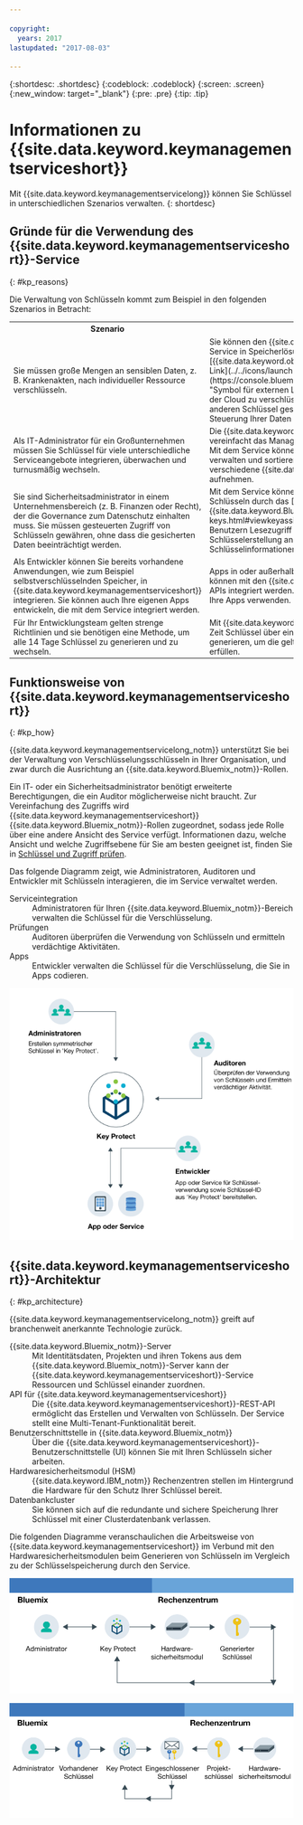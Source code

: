 ```yaml
---

copyright:
  years: 2017
lastupdated: "2017-08-03"

---
```


{:shortdesc: .shortdesc}
{:codeblock: .codeblock}
{:screen: .screen}
{:new_window: target="_blank"}
{:pre: .pre}
{:tip: .tip}

# Informationen zu {{site.data.keyword.keymanagementserviceshort}}

Mit {{site.data.keyword.keymanagementservicelong}} können Sie Schlüssel in unterschiedlichen Szenarios verwalten.
{: shortdesc}

## Gründe für die Verwendung des {{site.data.keyword.keymanagementserviceshort}}-Service
{: #kp_reasons}

Die Verwaltung von Schlüsseln kommt zum Beispiel in den folgenden Szenarios in Betracht:

<table>
  <tr>
    <th>Szenario</th>
    <th>Ursache</th>
  </tr>
  <tr>
    <td>Sie müssen große Mengen an sensiblen Daten, z. B. Krankenakten, nach individueller Ressource verschlüsseln. </td>
    <td>Sie können den {{site.data.keyword.keymanagementserviceshort}}-Service in Speicherlösungen wie z. B. [{{site.data.keyword.objectstorageshort}} ![Symbol für externen Link](../../icons/launch-glyph.svg "Symbol für externen Link")](https://console.bluemix.net/docs/services/ObjectStorage/index.html "Symbol für externen Link") integrieren, um die ruhenden Daten in der Cloud zu verschlüsseln. Jedes Dokument kann durch einen anderen Schlüssel geschützt werden; somit ist eine differenzierte Steuerung Ihrer Daten möglich.</td>
  </tr>
  <tr>
    <td>Als IT-Administrator für ein Großunternehmen müssen Sie Schlüssel für viele unterschiedliche Serviceangebote integrieren, überwachen und turnusmäßig wechseln. </td>
    <td>Die {{site.data.keyword.keymanagementserviceshort}}-Schnittstelle vereinfacht das Management mehrerer Verschlüsselungsservices. Mit dem Service können Sie Schlüssel an einer zentralen Position verwalten und sortieren oder Schlüssel nach Projekt trennen und in verschiedene {{site.data.keyword.Bluemix_short}}-Bereiche aufnehmen.</td>
  </tr>
  <tr>
    <td>Sie sind Sicherheitsadministrator in einem Unternehmensbereich (z. B. Finanzen oder Recht), der die Governance zum Datenschutz einhalten muss. Sie müssen gesteuerten Zugriff von Schlüsseln gewähren, ohne dass die gesicherten Daten beeinträchtigt werden.</td>
    <td>Mit dem Service können Sie den Benutzerzugriff zum Verwalten von Schlüsseln durch das [Zuweisen unterschiedlicher {{site.data.keyword.Bluemix_notm}}-Rollen](managing-keys.html#viewkeyassignments) steuern. Sie können beispielsweise Benutzern Lesezugriff erteilen, die Informationen zur Schlüsselerstellung anzeigen müssen, ohne die Schlüsselinformationen anzuzeigen.</td>
  <tr>
    <td>Als Entwickler können Sie bereits vorhandene Anwendungen, wie zum Beispiel selbstverschlüsselnden Speicher, in {{site.data.keyword.keymanagementserviceshort}} integrieren. Sie können auch Ihre eigenen Apps entwickeln, die mit dem Service integriert werden. </td>
    <td>Apps in oder außerhalb von {{site.data.keyword.Bluemix_notm}} können mit den {{site.data.keyword.keymanagementserviceshort}}-APIs integriert werden. Sie können eigene vorhandene Schlüssel für Ihre Apps verwenden. </td>
  </tr>
  <tr>
    <td>Für Ihr Entwicklungsteam gelten strenge Richtlinien und sie benötigen eine Methode, um alle 14 Tage Schlüssel zu generieren und zu wechseln. </td>
    <td>Mit {{site.data.keyword.Bluemix_notm}} können Sie innerhalb kurzer Zeit Schlüssel über ein Hardwaresicherheitsmodul (HSM) generieren, um die geltenden Sicherheitsvorgaben zeitgerecht zu erfüllen. </td>
  </tr>
</table>

## Funktionsweise von {{site.data.keyword.keymanagementserviceshort}}
{: #kp_how}

{{site.data.keyword.keymanagementservicelong_notm}} unterstützt Sie bei der Verwaltung von Verschlüsselungsschlüsseln in Ihrer Organisation, und zwar durch die Ausrichtung an {{site.data.keyword.Bluemix_notm}}-Rollen.

Ein IT- oder ein Sicherheitsadministrator benötigt erweiterte Berechtigungen, die ein Auditor möglicherweise nicht braucht. Zur Vereinfachung des Zugriffs wird {{site.data.keyword.keymanagementserviceshort}} {{site.data.keyword.Bluemix_notm}}-Rollen zugeordnet, sodass jede Rolle über eine andere Ansicht des Service verfügt. Informationen dazu, welche Ansicht und welche Zugriffsebene für Sie am besten geeignet ist, finden Sie in [Schlüssel und Zugriff prüfen](managing-keys.html#viewkeyassignments).

Das folgende Diagramm zeigt, wie Administratoren, Auditoren und Entwickler mit Schlüsseln interagieren, die im Service verwaltet werden.

<dl>
  <dt>Serviceintegration</dt>
    <dd>Administratoren für Ihren {{site.data.keyword.Bluemix_notm}}-Bereich verwalten die Schlüssel für die Verschlüsselung. </dd>
  <dt>Prüfungen</dt>
    <dd>Auditoren überprüfen die Verwendung von Schlüsseln und ermitteln verdächtige Aktivitäten. </dd>
  <dt>Apps</dt>
    <dd>Entwickler verwalten die Schlüssel für die Verschlüsselung, die Sie in Apps codieren.</dd>
</dl>

![Das Diagramm zeigt dieselben Komponenten, die auch in der vorhergehenden Definitionsliste beschrieben sind.](images/keys-use-cases.png)

## {{site.data.keyword.keymanagementserviceshort}}-Architektur
{: #kp_architecture}

{{site.data.keyword.keymanagementservicelong_notm}} greift auf branchenweit anerkannte Technologie zurück.

<dl>
  <dt>{{site.data.keyword.Bluemix_notm}}-Server</dt>
    <dd>Mit Identitätsdaten, Projekten und ihren Tokens aus dem {{site.data.keyword.Bluemix_notm}}-Server kann der {{site.data.keyword.keymanagementserviceshort}}-Service Ressourcen und Schlüssel einander zuordnen.</dd>
  <dt>API für {{site.data.keyword.keymanagementserviceshort}}</dt>
    <dd>Die {{site.data.keyword.keymanagementserviceshort}}-REST-API ermöglicht das Erstellen und Verwalten von Schlüsseln. Der Service stellt eine Multi-Tenant-Funktionalität bereit. </dd>
  <dt>Benutzerschnittstelle in {{site.data.keyword.Bluemix_notm}}</dt>
    <dd>Über die {{site.data.keyword.keymanagementserviceshort}}-Benutzerschnittstelle (UI) können Sie mit Ihren Schlüsseln sicher arbeiten.</dd>
  <dt>Hardwaresicherheitsmodul (HSM)</dt>
    <dd>{{site.data.keyword.IBM_notm}} Rechenzentren stellen im Hintergrund die Hardware für den Schutz Ihrer Schlüssel bereit.</dd>
  <dt>Datenbankcluster</dt>
    <dd>Sie können sich auf die redundante und sichere Speicherung Ihrer Schlüssel mit einer Clusterdatenbank verlassen.</dd>
</dl>

Die folgenden Diagramme veranschaulichen die Arbeitsweise von {{site.data.keyword.keymanagementserviceshort}} im Verbund mit den Hardwaresicherheitsmodulen beim Generieren von Schlüsseln im Vergleich zu der Schlüsselspeicherung durch den Service.

![Das Diagramm zeigt die Generierung von Schlüsseln.](images/generated-key.png)

![Das Diagramm zeigt, wie vorhandene Schlüssel gespeichert werden.](images/stored-key.png)
